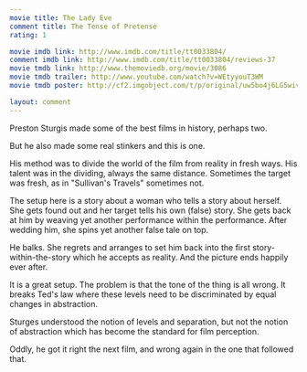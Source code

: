 ```yaml
---
movie title: The Lady Eve
comment title: The Tense of Pretense
rating: 1

movie imdb link: http://www.imdb.com/title/tt0033804/
comment imdb link: http://www.imdb.com/title/tt0033804/reviews-37
movie tmdb link: http://www.themoviedb.org/movie/3086
movie tmdb trailer: http://www.youtube.com/watch?v=WEtyyouT3WM
movie tmdb poster: http://cf2.imgobject.com/t/p/original/uw5bo4j6LG5wivQGHMMFnRPnhNR.jpg

layout: comment
---
```


Preston Sturgis made some of the best films in history, perhaps two. 

But he also made some real stinkers and this is one.

His method was to divide the world of the film from reality in fresh ways. His talent was in the dividing, always the same distance. Sometimes the target was fresh, as in "Sullivan's Travels" sometimes not.

The setup here is a story about a woman who tells a story about herself. She gets found out and her target tells his own (false) story. She gets back at him by weaving yet another performance within the performance. After wedding him, she spins yet another false tale on top.

He balks. She regrets and arranges to set him back into the first story-within-the-story which he accepts as reality. And the picture ends happily ever after.

It is a great setup. The problem is that the tone of the thing is all wrong. It breaks Ted's law where these levels need to be discriminated by equal changes in abstraction.

Sturges understood the notion of levels and separation, but not the notion of abstraction which has become the standard for film perception.

Oddly, he got it right the next film, and wrong again in the one that followed that.